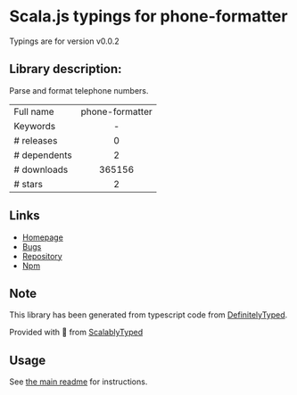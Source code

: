 
# Scala.js typings for phone-formatter

Typings are for version v0.0.2

## Library description:
Parse and format telephone numbers.

|                    |                 |
| ------------------ | :-------------: |
| Full name          | phone-formatter |
| Keywords           | - |
| # releases         | 0 |
| # dependents       | 2 |
| # downloads        | 365156 |
| # stars            | 2 |

## Links
- [Homepage](https://github.com/stevekinney/node-phone-formatter)
- [Bugs](https://github.com/stevekinney/node-phone-formatter/issues)
- [Repository](https://github.com/stevekinney/node-phone-formatter)
- [Npm](https://www.npmjs.com/package/phone-formatter)
    


## Note
This library has been generated from typescript code from [DefinitelyTyped](https://definitelytyped.org).

Provided with :purple_heart: from [ScalablyTyped](https://github.com/oyvindberg/ScalablyTyped)

## Usage
See [the main readme](../../readme.md) for instructions.


